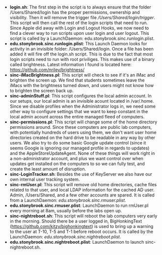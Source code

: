 
- **login.sh**: The first step in the script is to always ensure that the folder /Users/Shared/login has the proper permissions, ownership and visibility. Then it will remove the trigger file _/Users/Shared/login/trigger_. This script will then call the rest of the login scripts that need to run. Since Apple did away with Login and Logout Hooks, we now need to find a clever way to run scripts upon user login and user logout. This script is called by a LaunchDaemon: edu.stonybrook.sinc.runlogin.plist.
- **edu.stonybrook.sinc.runlogin.plist**: This Launch Daemon looks for activity in an invisible folder: /Users/Shared/login. Once a file has been added it will fire off the login.sh script. This is due to the fact that most login scripts need to run with root priviliges. This makes use of a binary called brightness. Latest information I found is located here: https://github.com/nriley/brightness/
- **sinc-iMacBrightness.pl**: This script will check to see if it's an iMac and brighten the screen up. We find that students sometimes leave the iMacs with the brightness turned down, and users might not know how to brighten the screen back up.
- **sinc-adminStuff.pl**: This script configures the local admin account. In our setups, our local admin is an invisible acount located in /var/.home. Since we disable profiles when the Administrator logs in, we need some other way to configure settings that we want to keep constant in the local admin acount across the entire managed fleed of computers.
- **sinc-permissions.pl**: This script will change some of the home directory permissions around. Since these computers are public lab computers, with potentially hundreds of users using them, we don't want user home directories created on the hard drive to be readable in any way by other users. We also try to do some basic Google update control (since it seems Google is ignoring our managed profile in regards to updates) and the AppleStoreUpdateAgent. None of these things will work right in a non-administrator account, and plus we want control over when updates get installed on the computers to so we can fully test, and create the least amount of disruption.
- **sinc-LoginTracker.sh**: Besides the use of KeyServer we also have our own internal user tracking system.
- **sinc-rmUser.pl**: This script will remove old home directories, cache files related to that user, and local LDAP information for the cached AD user. Admin, /Users/Shared, and a few other accounts are spared. It is called from a LaunchDaemon: _edu.stonybrook.sinc.rmuser.plist_.
- **edu.stonybrook.sinc.rmuser.plist**: LaunchDaemon to run rmUser.pl every morning at 8am, usually before the labs open up.
- **sinc-nightreboot.sh**: This script will reboot the lab computers very early in the morning. Should there be a user logged in, BigHonkingText (https://github.com/kitzy/bighonkingtext) is used to bring up a warning to the user at T-10, T-5 and T-1 before reboot occurs. It is called by the LaunchDaemon: _edu.stonybrook.sinc.nightreboot.plist_.
- **edu.stonybrook.sinc.nightreboot.plist**: LaunchDaemon to launch sinc-nightreboot.sh.
